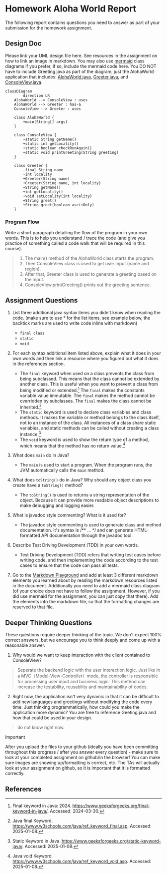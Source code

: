 # Homework Aloha World Report

The following report contains questions you need to answer as part of your submission for the homework assignment. 


## Design Doc
Please link your UML design file here. See resources in the assignment on how to
link an image in markdown. You may also use [mermaid] class diagrams if you prefer, if so, include the mermaid code here.  You DO NOT have to include Greeting.java as part of the diagram, just the AlohaWorld application that includes: [AlohaWorld.java], [Greeter.java], and [ConsoleView.java].

```mermaid
classDiagram
		direction LR
    AlohaWorld --> ConsoleView : uses
    AlohaWorld --> Greeter : has-a
    ConsoleView --> Greeter : uses
    
    class AlohaWorld {
        +main(String[] args)
    }
    
    class ConsoleView {
        +static String getName()
        +static int getLocality()
        +static boolean checkRunAgain()
        +static void printGreeting(String greeting)
    }
    
    class Greeter {
        -final String name
        -int locality
        +Greeter(String name)
        +Greeter(String name, int locality)
        +String getName()
        +int getLocality()
        +void setLocality(int locality)
        +String greet()
        +String greet(boolean asciiOnly)
    }
```


### Program Flow
Write a short paragraph detailing the flow of the program in your own words. This is to help you understand / trace the code (and give you practice of something called a code walk that will be required in this course).

> 1. The main() method of the AlohaWorld class starts the program.
> 2. Then ConsoleView class is used to get user input (name and region).
> 3. After that, Greeter class is used to generate a greeting based on the input.
> 4. ConsoleView.printGreeting() prints out the greeting sentence.


## Assignment Questions

1. List three additional java syntax items you didn't know when reading the code.  (make sure to use * for the list items, see example below, the backtick marks are used to write code inline with markdown)
   
   * `final class`
   * `static`
   * `void`

2. For each syntax additional item listed above, explain what it does in your own words and then link a resource where you figured out what it does in the references section. 

    * The `final` keyword when used on a class prevents the class from being subclassed. This means that the class cannot be extended by another class. This is useful when you want to prevent a class from being modified or extended.[^1] The `final` makes the constants variable value immutable. The `final` makes the method cannot be overridden by subclasses. The `final` makes the class cannot be inherited.[^3]
    * The `static` keyword is used to declare class variables and class methods. It makes the variable or method belongs to the class itself, not to an instance of the class. All instances of a class share static variables, and static methods can be called without creating a class instance.[^4]
    * The `void` keyword is used to show the return type of a method, which means that the method has no return value.[^5]

3. What does `main` do in Java? 

    * The `main` is used to start a program. When the program runs, the JVM automatically calls the `main` method.


4. What does `toString()` do in Java? Why should any object class you create have a `toString()` method?

    * The `toString()` is used to returns a string representation of the object. Because it can provide more readable object descriptions to make debugging and logging easier.


5. What is javadoc style commenting? What is it used for? 

    * The javadoc style commenting is used to generate class and method documentation. It's syntax is /** ... */ and can generate HTML-formatted API documentation through the javadoc tool.


6. Describe Test Driving Development (TDD) in your own words. 

    * Test Driving Development (TDD) refers that writing test cases before writing code, and then implementing the code according to the test cases to ensure that the code can pass all tests.   


7. Go to the [Markdown Playground](MarkdownPlayground.md) and add at least 3 different markdown elements you learned about by reading the markdown resources listed in the document. Additionally you need to add a mermaid class diagram (of your choice does not have to follow the assignment. However, if you did use mermaid for the assignment, you can just copy that there). Add the elements into the markdown file, so that the formatting changes are reserved to that file. 


## Deeper Thinking Questions

These questions require deeper thinking of the topic. We don't expect 100% correct answers, but we encourage you to think deeply and come up with a reasonable answer. 


1. Why would we want to keep interaction with the client contained to ConsoleView?

>Seperate the backend logic with the user interaction logic. Just like in a MVC（Model-View-Controller）mode, the controller is responsible for processing user input and business logic. This method can increase the testability, reusability and maintainability of codes.

2. Right now, the application isn't very dynamic in that it can be difficult to add new languages and greetings without modifying the code every time. Just thinking programmatically,  how could you make the application more dynamic? You are free to reference Geeting.java and how that could be used in your design.

>do not know right now.

> [!IMPORTANT]
>  After you upload the files to your github (ideally you have been committing throughout this progress / after you answer every question) - make sure to look at your completed assignment on github/in the browser! You can make sure images are showing up/formatting is correct, etc. The TAs will actually look at your assignment on github, so it is important that it is formatted correctly.


## References

[^1]: Final keyword in Java: 2024. https://www.geeksforgeeks.org/final-keyword-in-java/. Accessed: 2024-03-30. 

[^2]: Math (Java Platform SE 17). https://docs.oracle.com/en/java/javase/17/docs/api/java.base/java/lang/Math.html. Accessed: 2024-03-30.

[^3]: Java final Keyword. https://www.w3schools.com/java/ref_keyword_final.asp. Accessed: 2025-01-08.

[^4]: Static Keyword in Java. https://www.geeksforgeeks.org/static-keyword-java/. Accessed: 2025-01-08.

[^5]: Java void Keyword. https://www.w3schools.com/java/ref_keyword_void.asp. Accessed: 2025-01-08.


<!-- This is a comment, below this link the links in the document are placed here to make ti easier to read. This is an optional style for markdown, and often as a student you will include the links inline. for example [mermaid](https://mermaid.js.org/intro/syntax-reference.html) -->
[mermaid]: https://mermaid.js.org/intro/syntax-reference.html
[AlohaWorld.java]: src/main/java/student/AlohaWorld.java
[Greeter.java]: src/main/java/student/Greeter.java
[ConsoleView.java]: src/main/java/student/ConsoleView.java
